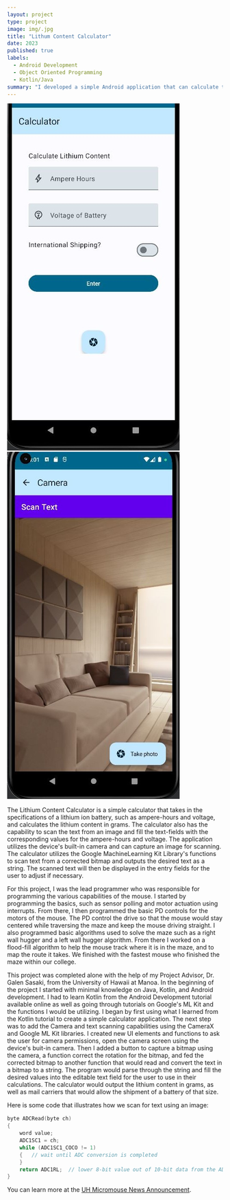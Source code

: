 ```yaml
---
layout: project
type: project
image: img/.jpg
title: "Lithum Content Calculator"
date: 2023
published: true
labels:
  - Android Development
  - Object Oriented Programming
  - Kotlin/Java
summary: "I developed a simple Android application that can calculate the lithium content in a battery based off the power specifications. The app also included a picture-to-text function that could capture the values for the calculator from an image."
---
```


<div class="text-center p-4">
  <img width="403px" src="../img/AndroidProject_LBCimg.JPG" class="img-thumbnail" >
  <img width="403px" src="../img/androidproj_LBCcamexample.JPG" class="img-thumbnail" >
</div>

The Lithium Content Calculator is a simple calculator that takes in the specifications of a lithium ion battery, such as ampere-hours and voltage, and calculates the lithium content in grams. The calculator also has the capability to scan the text from an image and fill the text-fields with the corresponding values for the ampere-hours and voltage. The application utilizes the device's built-in camera and can capture an image for scanning. The calculator utilizes the Google MachineLearning Kit Library's functions to scan text from a corrected bitmap and outputs the desired text as a string. The scanned text will then be displayed in the entry fields for the user to adjust if necessary.

For this project, I was the lead programmer who was responsible for programming the various capabilities of the mouse.  I started by programming the basics, such as sensor polling and motor actuation using interrupts.  From there, I then programmed the basic PD controls for the motors of the mouse.  The PD control the drive so that the mouse would stay centered while traversing the maze and keep the mouse driving straight.  I also programmed basic algorithms used to solve the maze such as a right wall hugger and a left wall hugger algorithm.  From there I worked on a flood-fill algorithm to help the mouse track where it is in the maze, and to map the route it takes.  We finished with the fastest mouse who finished the maze within our college.

This project was completed alone with the help of my Project Advisor, Dr. Galen Sasaki, from the University of Hawaii at Manoa. In the beginning of the project I started with minimal knowledge on Java, Kotlin, and Android development. I had to learn Kotlin from the Android Development tutorial available online as well as going through tutorials on Google's ML Kit and the functions I would be utilizing. I began by first using what I learned from the Kotlin tutorial to create a simple calculator application. The next step was to add the Camera and text scanning capabilities using the CameraX and Google ML Kit libraries. I created new UI elements and functions to ask the user for camera permissions, open the camera screen using the device's buit-in camera. Then I added a button to capture a bitmap using the camera, a function correct the rotation for the bitmap, and fed the corrected bitmap to another function that would read and convert the text in a bitmap to a string. The program would parse through the string and fill the desired values into the editable text field for the user to use in their calculations. The calculator would output the lithium content in grams, as well as mail carriers that would allow the shipment of a battery of that size.

Here is some code that illustrates how we scan for text using an image:

```cpp
byte ADCRead(byte ch)
{
    word value;
    ADC1SC1 = ch;
    while (ADC1SC1_COCO != 1)
    {   // wait until ADC conversion is completed   
    }
    return ADC1RL;  // lower 8-bit value out of 10-bit data from the ADC
}
```

You can learn more at the [UH Micromouse News Announcement](https://manoa.hawaii.edu/news/article.php?aId=2857).
